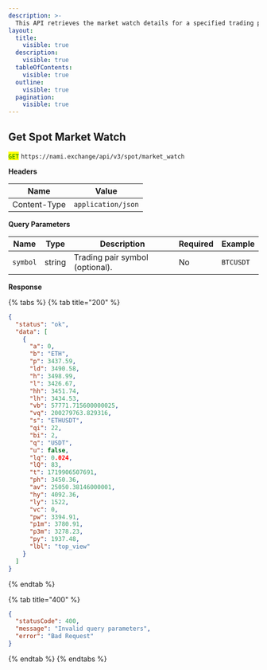 ```yaml
---
description: >-
  This API retrieves the market watch details for a specified trading pair or all available pairs.
layout:
  title:
    visible: true
  description:
    visible: true
  tableOfContents:
    visible: true
  outline:
    visible: true
  pagination:
    visible: true
---
```


## Get Spot Market Watch

<mark style="color:green;">`GET`</mark> `https://nami.exchange/api/v3/spot/market_watch`

**Headers**

| Name         | Value               |
| ------------ | ------------------- |
| Content-Type | `application/json`  |

**Query Parameters**

| Name        | Type      | Description                     | Required | Example     |
| ----------- | --------- | ------------------------------- | -------- | ----------- |
| `symbol`    | string    | Trading pair symbol (optional). | No       | `BTCUSDT`   |

**Response**

{% tabs %}
{% tab title="200" %}
```json
{
  "status": "ok",
  "data": [
    {
      "a": 0,
      "b": "ETH",
      "p": 3437.59,
      "ld": 3490.58,
      "h": 3498.99,
      "l": 3426.67,
      "hh": 3451.74,
      "lh": 3434.53,
      "vb": 57771.715600000025,
      "vq": 200279763.829316,
      "s": "ETHUSDT",
      "qi": 22,
      "bi": 2,
      "q": "USDT",
      "u": false,
      "lq": 0.024,
      "lQ": 83,
      "t": 1719906507691,
      "ph": 3450.36,
      "av": 25050.38146000001,
      "hy": 4092.36,
      "ly": 1522,
      "vc": 0,
      "pw": 3394.91,
      "p1m": 3780.91,
      "p3m": 3278.23,
      "py": 1937.48,
      "lbl": "top_view"
    }
  ]
}
```
{% endtab %}

{% tab title="400" %}
```json
{
  "statusCode": 400,
  "message": "Invalid query parameters",
  "error": "Bad Request"
}
```
{% endtab %} {% endtabs %}